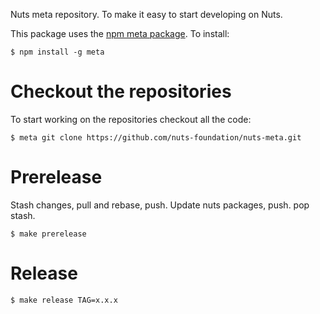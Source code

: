 Nuts meta repository. To make it easy to start developing on Nuts.

This package uses the [npm meta package](https://github.com/mateodelnorte/meta). To install:

`$ npm install -g meta`

# Checkout the repositories
To start working on the repositories checkout all the code:

`$ meta git clone https://github.com/nuts-foundation/nuts-meta.git`

# Prerelease
Stash changes, pull and rebase, push. Update nuts packages, push. pop stash.

`$ make prerelease`

# Release
`$ make release TAG=x.x.x`
